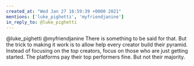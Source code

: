 ```yaml
---
created_at: "Wed Jan 27 16:59:39 +0000 2021"
mentions: ['luke_pighetti', 'myfriendjanine']
in_reply_to: @luke_pighetti
---
```


@luke_pighetti @myfriendjanine There is something to be said for that. But the trick to making it work is to allow help every creator build their pyramid. Instead of focusing on the top creators, focus on those who are just getting started. The platforms pay their top performers fine. But not their majority.